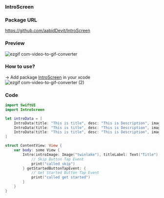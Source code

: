 ### IntroScreen

### Package URL
https://github.com/aabidDevit/IntroScreen

### Preview
![ezgif com-video-to-gif-converter](https://github.com/aabidDevit/IntroScreen/assets/84720808/b3b6a176-3774-4713-81f0-f36b0010baea)

### How to use?
-> Add package [IntroScreen](https://github.com/aabidDevit/IntroScreen) in your xcode <br>
![ezgif com-video-to-gif-converter (2)](https://github.com/aabidDevit/IntroScreen-SwiftUI/assets/84720808/cbda341c-34c6-4999-8106-efa8b1d40da9)

### Code
```swift
import SwiftUI
import IntroScreen

let introData = [
    IntroData(title: "This is title", desc: "This is Description", image: "twinlake"),
    IntroData(title: "This is title", desc: "This is Description", image: "twinlake"),
    IntroData(title: "This is title", desc: "This is Description", image: "twinlake")
]

struct ContentView: View {
    var body: some View {
        Intro(introImage: Image("twinlake"), titleLabel: Text("Title"), descriptionLabel: Text("Desc"), getStartedLabel: Text("Get Started"), introDataArray: introData, prevButtonLabel: Text("Prev"), nextButtonLabel: Text("Next"), skipButtonLabel: Text("Skip")) {
            // Skip Button Tap Event
            print("called skip")
        } getStartedButtonTapEvent: {
            // Get Started Button Tap Event
            print("called get started")
        }
    }
}
```
